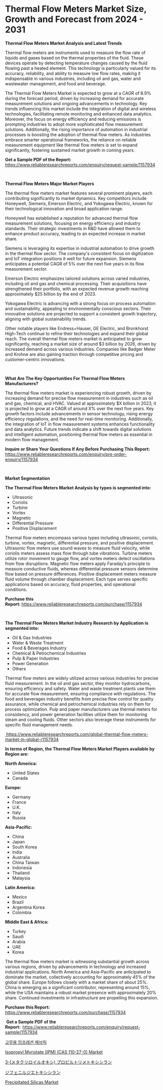 <p><h1>Thermal Flow Meters Market Size, Growth and Forecast from 2024 - 2031</h1></p><p><strong>Thermal Flow Meters Market Analysis and Latest Trends</strong></p>
<p><p>Thermal flow meters are instruments used to measure the flow rate of liquids and gases based on the thermal properties of the fluid. These devices operate by detecting temperature changes caused by the fluid flowing past a heated element. This technology is particularly valued for its accuracy, reliability, and ability to measure low flow rates, making it indispensable in various industries, including oil and gas, water and wastewater management, and food and beverage.</p><p>The Thermal Flow Meters Market is expected to grow at a CAGR of 8.9% during the forecast period, driven by increasing demand for accurate measurement solutions and ongoing advancements in technology. Key trends influencing this market include the integration of digital and wireless technologies, facilitating remote monitoring and enhanced data analytics. Moreover, the focus on energy efficiency and reducing emissions is prompting industries to adopt more sophisticated flow measurement solutions. Additionally, the rising importance of automation in industrial processes is boosting the adoption of thermal flow meters. As industries embrace smarter operational frameworks, the reliance on reliable measurement equipment like thermal flow meters is set to expand significantly, fostering sustained market growth in coming years.</p></p>
<p><strong>Get a Sample PDF of the Report:&nbsp;</strong> <a href="https://www.reliableresearchreports.com/enquiry/request-sample/1157934">https://www.reliableresearchreports.com/enquiry/request-sample/1157934</a></p>
<p>&nbsp;</p>
<p><strong>Thermal Flow Meters Major Market Players</strong></p>
<p><p>The thermal flow meters market features several prominent players, each contributing significantly to market dynamics. Key competitors include Honeywell, Siemens, Emerson Electric, and Yokogawa Electric, known for their technological innovation and broad application range. </p><p>Honeywell has established a reputation for advanced thermal flow measurement solutions, focusing on energy efficiency and industry standards. Their strategic investments in R&D have allowed them to enhance product accuracy, leading to an expected increase in market share.</p><p>Siemens is leveraging its expertise in industrial automation to drive growth in the thermal flow sector. The company's consistent focus on digitization and IoT integration positions it well for future expansion. Siemens anticipates a potential CAGR of 5% over the next five years in its flow measurement sector.</p><p>Emerson Electric emphasizes tailored solutions across varied industries, including oil and gas and chemical processing. Their acquisitions have strengthened their portfolio, with an expected revenue growth reaching approximately $25 billion by the end of 2023.</p><p>Yokogawa Electric is advancing with a strong focus on process automation and sustainability, appealing to environmentally conscious sectors. Their innovative solutions are projected to support a consistent growth trajectory, aligning with global sustainability trends.</p><p>Other notable players like Endress+Hauser, GE Electric, and Bronkhorst High-Tech continue to refine their technologies and expand their global reach. The overall thermal flow meters market is anticipated to grow significantly, reaching a market size of around $3 billion by 2026, driven by increased demand across various industries. Companies like Badger Meter and Krohne are also gaining traction through competitive pricing and customer-centric innovations.</p></p>
<p>&nbsp;</p>
<p><strong>What Are The Key Opportunities For Thermal Flow Meters Manufacturers?</strong></p>
<p><p>The thermal flow meters market is experiencing robust growth, driven by increasing demand for precise flow measurement in industries such as oil and gas, chemical, and HVAC. Valued at approximately $X billion in 2023, it is projected to grow at a CAGR of around X% over the next five years. Key growth factors include advancements in sensor technology, rising energy efficiency regulations, and the need for real-time monitoring. Additionally, the integration of IoT in flow measurement systems enhances functionality and data analytics. Future trends indicate a shift towards digital solutions and intelligent automation, positioning thermal flow meters as essential in modern flow management.</p></p>
<p><strong>Inquire or Share Your Questions If Any Before Purchasing This Report:</strong> <a href="https://www.reliableresearchreports.com/enquiry/pre-order-enquiry/1157934">https://www.reliableresearchreports.com/enquiry/pre-order-enquiry/1157934</a></p>
<p>&nbsp;</p>
<p><strong>Market Segmentation</strong></p>
<p><strong>The Thermal Flow Meters Market Analysis by types is segmented into:</strong></p>
<p><ul><li>Ultrasonic</li><li>Coriolis</li><li>Turbine</li><li>Vortex</li><li>Magnetic</li><li>Differential Pressure</li><li>Positive Displacement</li></ul></p>
<p><p>Thermal flow meters encompass various types including ultrasonic, coriolis, turbine, vortex, magnetic, differential pressure, and positive displacement. Ultrasonic flow meters use sound waves to measure fluid velocity, while coriolis meters assess mass flow through tube vibrations. Turbine meters utilize rotor movement to gauge flow, and vortex meters detect oscillations from flow disruptions. Magnetic flow meters apply Faraday’s principle to measure conductive fluids, whereas differential pressure sensors determine flow based on pressure differences. Positive displacement meters measure fluid volume through chamber displacement. Each type serves specific applications based on accuracy, fluid properties, and operational conditions.</p></p>
<p><strong>Purchase this Report:&nbsp;</strong><a href="https://www.reliableresearchreports.com/purchase/1157934">https://www.reliableresearchreports.com/purchase/1157934</a></p>
<p>&nbsp;</p>
<p><strong>The Thermal Flow Meters Market Industry Research by Application is segmented into:</strong></p>
<p><ul><li>Oil & Gas Industries</li><li>Water & Waste Treatment</li><li>Food & Beverages Industry</li><li>Chemical & Petrochemical Industries</li><li>Pulp & Paper Industries</li><li>Power Generation</li><li>Others</li></ul></p>
<p><p>Thermal flow meters are widely utilized across various industries for precise fluid measurement. In the oil and gas sector, they monitor hydrocarbons, ensuring efficiency and safety. Water and waste treatment plants use them for accurate flow measurement, ensuring compliance with regulations. The food and beverages industry benefits from precise flow control for quality assurance, while chemical and petrochemical industries rely on them for process optimization. Pulp and paper manufacturers use thermal meters for consistency, and power generation facilities utilize them for monitoring steam and cooling fluids. Other sectors also leverage these instruments for specific fluid management needs.</p></p>
<p><a href="https://www.reliableresearchreports.com/global-thermal-flow-meters-market-in-global-r1157934">&nbsp;https://www.reliableresearchreports.com/global-thermal-flow-meters-market-in-global-r1157934</a></p>
<p><strong>In terms of Region, the Thermal Flow Meters Market Players available by Region are:</strong></p>
<p>
    <p> <strong> North America: </strong>
        <ul>
            <li>United States</li>
            <li>Canada</li>
        </ul>
        </p> 
    <p> <strong> Europe: </strong>
        <ul>
            <li>Germany</li>
            <li>France</li>
            <li>U.K.</li>
            <li>Italy</li>
            <li>Russia</li>
        </ul>
        </p> 
    <p> <strong> Asia-Pacific: </strong>
        <ul>
            <li>China</li>
            <li>Japan</li>
            <li>South Korea</li>
            <li>India</li>
            <li>Australia</li>
            <li>China Taiwan</li>
            <li>Indonesia</li>
            <li>Thailand</li>
            <li>Malaysia</li>
        </ul>
        </p> 
    <p> <strong> Latin America: </strong>
        <ul>
            <li>Mexico</li>
            <li>Brazil</li>
            <li>Argentina Korea</li>
            <li>Colombia</li>
        </ul>
        </p> 
    <p> <strong> Middle East & Africa: </strong>
        <ul>
            <li>Turkey</li>
            <li>Saudi</li>
            <li>Arabia</li>
            <li>UAE</li>
            <li>Korea</li>
        </ul>
    </p>
    </p>
<p><p>The thermal flow meters market is witnessing substantial growth across various regions, driven by advancements in technology and increased industrial applications. North America and Asia-Pacific are anticipated to dominate the market, collectively accounting for approximately 45% of the global share. Europe follows closely with a market share of about 25%. China is emerging as a significant contributor, representing around 15%, while the USA maintains a robust market presence with approximately 20% share. Continued investments in infrastructure are propelling this expansion.</p></p>
<p><strong>Purchase this Report: </strong><a href="https://www.reliableresearchreports.com/purchase/1157934">https://www.reliableresearchreports.com/purchase/1157934</a></p>
<p>&nbsp;<strong>Get a Sample PDF of the Report:&nbsp;&nbsp;</strong><a href="https://www.reliableresearchreports.com/enquiry/request-sample/1157934">https://www.reliableresearchreports.com/enquiry/request-sample/1157934</a></p>
<p><strong></strong></p>
<p><p><a href="https://medium.com/@donaldshaw1965/%EC%84%B8%EA%B3%84-impression-fabrics-for-rubber-market-%EC%9D%80-2024%EC%97%90%EC%84%9C-2031%EB%A1%9C-%EC%97%B0%ED%8F%89%EA%B7%A0-%EC%A6%9D%EA%B0%80%EC%9C%A8%EC%9D%84-%EB%B3%B4%EC%9D%BC-%EA%B2%83%EC%9C%BC%EB%A1%9C-%EC%98%88%EC%83%81%EB%90%A9%EB%8B%88%EB%8B%A4-5c3b9811b9e7">고무용 임프레션 패브릭</a></p><p><a href="https://github.com/hgf64gh/Market-Research-Report-List-1/blob/main/isopropyl-myristate-ipm-cas-110-27-0-market.md">Isopropyl Myristate (IPM) (CAS 110-27-0) Market</a></p><p><a href="https://lerafesills.medium.com/3-methacryloyloxy-propyltrimethoxysilane-market-%E3%81%AF-%E3%82%B3%E3%82%B9%E3%83%88%E7%AE%A1%E7%90%86%E3%81%A8%E5%8A%B9%E7%8E%87%E5%90%91%E4%B8%8A%E3%82%92%E5%84%AA%E5%85%88%E3%81%97%E3%81%BE%E3%81%99-b00b291121b2">3-(メタクリロイルオキシ) プロピルトリメトキシシラン</a></p><p><a href="https://lerafesills.medium.com/diphenyldiethoxysilane-market-%E3%81%AF-%E3%82%B3%E3%82%B9%E3%83%88%E7%AE%A1%E7%90%86%E3%81%A8%E5%8A%B9%E7%8E%87%E5%90%91%E4%B8%8A%E3%82%92%E5%84%AA%E5%85%88%E3%81%97%E3%81%BE%E3%81%99-%E3%81%95%E3%82%89%E3%81%AB-%E5%A0%B1%E5%91%8A%E6%9B%B8%E3%81%AF%E5%B8%82%E5%A0%B4%E3%81%AE%E9%9C%80%E8%A6%81%E9%9D%A2%E3%81%A8%E4%BE%9B%E7%B5%A6%E9%9D%A2%E3%81%AE%E4%B8%A1%E6%96%B9%E3%82%92%E3%82%AB%E3%83%90%E3%83%BC%E3%81%97%E3%81%A6%E3%81%84%E3%81%BE%E3%81%99-7ed1a7dba77c">ジフェニルジエトキシシラン</a></p><p><a href="https://medium.com/@dorisstephens14/what-is-precipitated-silicas-market-5cf94b35baff">Precipitated Silicas Market</a></p></p>